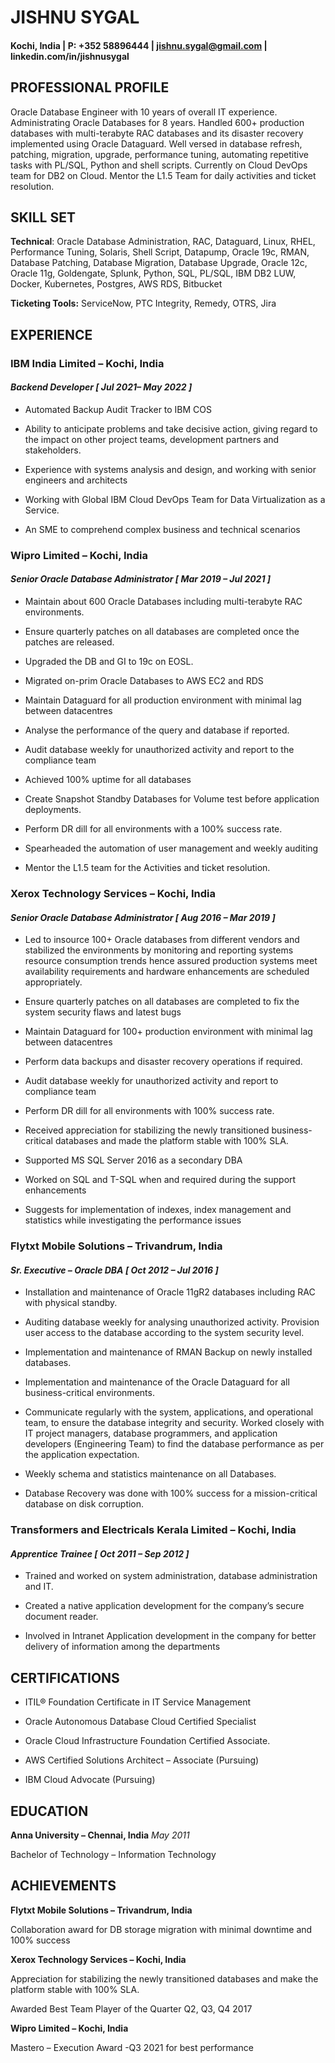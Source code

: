 # **JISHNU SYGAL**

#### Kochi, India \| P: +352 58896444 \| jishnu.sygal@gmail.com \| linkedin.com/in/jishnusygal

## **PROFESSIONAL PROFILE**

Oracle Database Engineer with 10 years of overall IT experience.
Administrating Oracle Databases for 8 years. Handled 600+ production
databases with multi-terabyte RAC databases and its disaster recovery
implemented using Oracle Dataguard. Well versed in database refresh,
patching, migration, upgrade, performance tuning, automating repetitive
tasks with PL/SQL, Python and shell scripts. Currently on Cloud DevOps
team for DB2 on Cloud. Mentor the L1.5 Team for daily activities and
ticket resolution.

## **SKILL SET**

**Technical**: Oracle Database Administration, RAC, Dataguard, Linux,
RHEL, Performance Tuning, Solaris, Shell Script, Datapump, Oracle 19c,
RMAN, Database Patching, Database Migration, Database Upgrade, Oracle
12c, Oracle 11g, Goldengate, Splunk, Python, SQL, PL/SQL, IBM DB2 LUW,
Docker, Kubernetes, Postgres, AWS RDS, Bitbucket

**Ticketing Tools:** ServiceNow, PTC Integrity, Remedy, OTRS, Jira

## **EXPERIENCE**

### **IBM India Limited – Kochi, India**

#### *Backend Developer* *[ Jul 2021– May 2022 ]*

-   Automated Backup Audit Tracker to IBM COS

-   Ability to anticipate problems and take decisive action, giving
    regard to the impact on other project teams, development partners
    and stakeholders.

-   Experience with systems analysis and design, and working with senior
    engineers and architects

-   Working with Global IBM Cloud DevOps Team for Data Virtualization as
    a Service.

-   An SME to comprehend complex business and technical scenarios

### **Wipro Limited – Kochi, India**

#### *Senior Oracle Database Administrator* *[ Mar 2019 – Jul 2021 ]*

-   Maintain about 600 Oracle Databases including multi-terabyte RAC environments.

-   Ensure quarterly patches on all databases are completed once the
    patches are released.

-   Upgraded the DB and GI to 19c on EOSL.

-   Migrated on-prim Oracle Databases to AWS EC2 and RDS

-   Maintain Dataguard for all production environment with minimal lag
    between datacentres

-   Analyse the performance of the query and database if reported.

-   Audit database weekly for unauthorized activity and report to the
    compliance team

-   Achieved 100% uptime for all databases

-   Create Snapshot Standby Databases for Volume test before application deployments.

-   Perform DR dill for all environments with a 100% success rate.

-   Spearheaded the automation of user management and weekly auditing

-   Mentor the L1.5 team for the Activities and ticket resolution.

### **Xerox Technology Services – Kochi, India**

#### *Senior Oracle Database Administrator* *[ Aug 2016 – Mar 2019 ]*

-   Led to insource 100+ Oracle databases from different vendors and
    stabilized the environments by monitoring and reporting systems
    resource consumption trends hence assured production systems meet
    availability requirements and hardware enhancements are scheduled
    appropriately.

-   Ensure quarterly patches on all databases are completed to fix the
    system security flaws and latest bugs

-   Maintain Dataguard for 100+ production environment with minimal lag
    between datacentres

-   Perform data backups and disaster recovery operations if required.

-   Audit database weekly for unauthorized activity and report to
    compliance team

-   Perform DR dill for all environments with 100% success rate.

-   Received appreciation for stabilizing the newly transitioned business-critical databases and made the platform stable with 100% SLA.

-   Supported MS SQL Server 2016 as a secondary DBA

-   Worked on SQL and T-SQL when and required during the support enhancements

-   Suggests for implementation of indexes, index management and statistics while investigating the performance issues

### **Flytxt Mobile Solutions – Trivandrum, India**

#### *Sr. Executive – Oracle DBA* *[ Oct 2012 – Jul 2016 ]*

-   Installation and maintenance of Oracle 11gR2 databases including RAC
    with physical standby.

-   Auditing database weekly for analysing unauthorized activity.
    Provision user access to the database according to the system
    security level.

-   Implementation and maintenance of RMAN Backup on newly installed
    databases.

-   Implementation and maintenance of the Oracle Dataguard for all
    business-critical environments.

-   Communicate regularly with the system, applications, and operational
    team, to ensure the database integrity and security. Worked closely
    with IT project managers, database programmers, and application
    developers (Engineering Team) to find the database performance as
    per the application expectation.

-   Weekly schema and statistics maintenance on all Databases.

-   Database Recovery was done with 100% success for a mission-critical
    database on disk corruption.

### **Transformers and Electricals Kerala Limited – Kochi, India**

#### *Apprentice Trainee* *[ Oct 2011 – Sep 2012 ]*

-   Trained and worked on system administration, database administration and IT.

-   Created a native application development for the company’s secure document reader.

-   Involved in Intranet Application development in the company for better delivery of information among the departments

## **CERTIFICATIONS**

-   ITIL® Foundation Certificate in IT Service Management

-   Oracle Autonomous Database Cloud Certified Specialist

-   Oracle Cloud Infrastructure Foundation Certified Associate.

-   AWS Certified Solutions Architect – Associate (Pursuing)

-   IBM Cloud Advocate (Pursuing)

## **EDUCATION**

 **Anna University – Chennai, India** *May 2011*

Bachelor of Technology – Information Technology

## **ACHIEVEMENTS**

**Flytxt Mobile Solutions – Trivandrum, India**

Collaboration award for DB storage migration with minimal downtime and
100% success

**Xerox Technology Services – Kochi, India**

Appreciation for stabilizing the newly transitioned databases and make
the platform stable with 100% SLA.

Awarded Best Team Player of the Quarter Q2, Q3, Q4 2017

**Wipro Limited – Kochi, India**

Mastero – Execution Award -Q3 2021 for best performance
